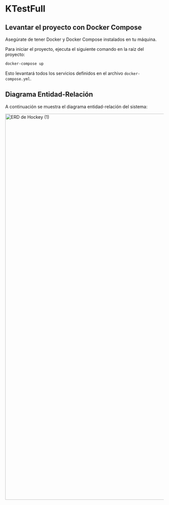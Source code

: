 # KTestFull

## Levantar el proyecto con Docker Compose

Asegúrate de tener Docker y Docker Compose instalados en tu máquina.

Para iniciar el proyecto, ejecuta el siguiente comando en la raíz del proyecto:

```bash
docker-compose up
```

Esto levantará todos los servicios definidos en el archivo `docker-compose.yml`.

## Diagrama Entidad-Relación

A continuación se muestra el diagrama entidad-relación del sistema:

<img width="981" height="1228" alt="ERD de Hockey (1)" src="https://github.com/user-attachments/assets/09b74b46-92e1-4e53-917b-aff3a6dfbf09" />
